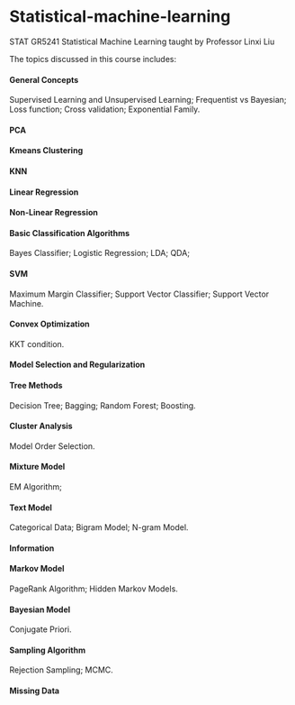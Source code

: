 # Statistical-machine-learning
STAT GR5241 Statistical Machine Learning taught by Professor Linxi Liu

The topics discussed in this course includes:

#### General Concepts
Supervised Learning and Unsupervised Learning;
Frequentist vs Bayesian;
Loss function;
Cross validation;
Exponential Family.


#### PCA

#### Kmeans Clustering

#### KNN

#### Linear Regression

#### Non-Linear Regression

#### Basic Classification Algorithms
Bayes Classifier;
Logistic Regression;
LDA;
QDA;

#### SVM
Maximum Margin Classifier;
Support Vector Classifier;
Support Vector Machine.

#### Convex Optimization
KKT condition.

#### Model Selection and Regularization

#### Tree Methods
Decision Tree;
Bagging;
Random Forest;
Boosting.

#### Cluster Analysis
Model Order Selection.

#### Mixture Model
EM Algorithm;

#### Text Model
Categorical Data;
Bigram Model;
N-gram Model.

#### Information

#### Markov Model
PageRank Algorithm;
Hidden Markov Models.

#### Bayesian Model
Conjugate Priori.

#### Sampling Algorithm
Rejection Sampling;
MCMC.

#### Missing Data



